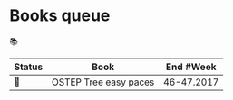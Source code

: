 # Books queue
:books:

Status | Book | End #Week
-----|------|----------
:blue_book:| OSTEP Tree easy paces | 46-47.2017
